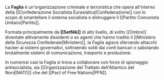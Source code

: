 La **Faglia** è un'organizzazione criminale e terroristica che opera all'interno della [[Confederazione Socialista Eurasiatica|Confederazione]] con lo scopo di smantellare il sistema socialista e distruggere il [[Partito Comunista Unitario|Partito]].

Formata principalmente da **[[SetNik]]** di alto livello, di solito [[Ombre]] diventate attivamente dissidenti o ex agenti che hanno tradito il [[Ministero della Sicurezza Confederale|Ministero]], la Faglia agisce sferrando attacchi hacker ai sistemi governativi, sottraendo soldi dai conti bancari o sabotando brutalmente sistemi di comunicazione, trasporto e produzione.

In numerosi casi la Faglia si trova a collaborare con forze di spionaggio antisocialista, sia [[Organizzazione del Trattato dell'Atlantico del Nord|NATO]] che del [[Pact of Free Nations|PFN]].